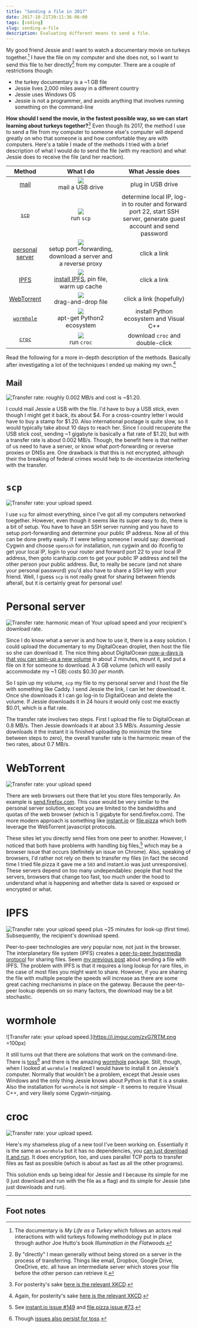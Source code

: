 ```yaml
---
title: "Sending a file in 2017"
date: 2017-10-21T20:11:36-06:00
tags: [coding]
slug: sending-a-file
description: Evaluating different means to send a file.
---
```


My good friend Jessie and I want to watch a documentary movie on turkeys together.[^turkey] I have the file on my computer and she does not, so I want to send this file to her directly[^direct] from my computer. There are a couple of restrictions though:

- the turkey documentary is a ~1 GB file
- Jessie lives 2,000 miles away in a different country
- Jessie uses Windows OS
- Jessie is not a programmer, and avoids anything that involves running something on the command-line

**How should I send the movie, in the fastest possible way, so we can start learning about turkeys together?**[^xkcd] Even though its 2017, the method I use to send a file from my computer to someone else's computer will depend greatly on who that someone is and how comfortable they are with computers. Here's a table I made of the methods I tried with a brief description of what I would do to send the file (with my reaction) and what Jessie does to receive the file (and her reaction).


<table>
<thead>
<tr>
<th align="center" width="20%">Method</th>
<th align="center" width="40%">What I do</th>
<th align="center" width="40%">What Jessie does</th>
</tr>
</thead>
<tbody>
<tr>
<td align="center">
    <a href="#mail">mail</a>
</td>
<td align="center"> 
    <center><div style="width:30%">
        <img src="/img/1f644.svg"/>
    </div></center>
    mail a USB drive
</td>
<td align="center"> 
    <center><div style="width:30%">
        <img src="/img/1f600.svg" alt="" />
    </div></center>
    plug in USB drive 
</td>
</tr>
<tr>
<td align="center">
    <a href="#scp"><code>scp</code></a>
</td>
<td align="center"> 
    <center><div style="width:30%">
        <img src="/img/1f600.svg"/>
    </div></center>
    run <code>scp</code>
</td>
<td align="center"> 
    <center><div style="width:30%">
        <img src="/img/1f635.svg" alt="" />
    </div></center>
    determine local IP, log-in to router and forward port 22, start SSH server, generate guest account and send password
</td>
</tr>
<tr>
<td align="center">
    <a href="#scp">personal server</a>
</td>
<td align="center"> 
    <center><div style="width:30%">
        <img src="/img/1f614.svg"/>
    </div></center>
    setup port-forwarding, download a server and a reverse proxy
</td>
<td align="center"> 
    <center><div style="width:30%">
        <img src="/img/1f604.svg" alt="" />
    </div></center>
    click a link
</td>
</tr>
<tr>
<td align="center">
    <a href="#ipfs">IPFS</a>
</td>
<td align="center"> 
    <center><div style="width:30%">
        <img src="/img/1f615.svg"/>
    </div></center>
    <a href="/ipfs-transfer/">install IPFS</a>, pin file, warm up cache
</td>
<td align="center"> 
    <center><div style="width:30%">
        <img src="/img/1f604.svg" alt="" />
    </div></center>
    click a link
</td>
</tr>
<tr>
<td align="center">
    <a href="#ipfs">WebTorrent</a>
</td>
<td align="center"> 
    <center><div style="width:30%">
        <img src="/img/1f610.svg"/>
    </div></center>
    drag-and-drop file 
</td>
<td align="center"> 
    <center><div style="width:30%">
        <img src="/img/1f604.svg" alt="" />
    </div></center>
    click a link (hopefully)
</td>
</tr>
<tr>
<td align="center">
    <a href="#wormhole"><code>wormhole</code></a>
</td>
<td align="center"> 
    <center><div style="width:30%">
        <img src="/img/1f612.svg"/>
    </div></center>
    apt-get Python2 ecosystem 
</td>
<td align="center"> 
    <center><div style="width:30%">
        <img src="/img/1f62d.svg" alt="" />
    </div></center>
    install Python ecosystem and Visual C++ 
</td>
</tr>
<tr>
<td align="center">
    <a href="#croc"><code>croc</code></a>
</td>
<td align="center"> 
    <center><div style="width:30%">
        <img src="/img/1f600.svg"/>
    </div></center>
    run <code>croc</code>
</td>
<td align="center"> 
    <center><div style="width:30%">
        <img src="/img/thumbs-up-sign_1f44d.png" alt="" />
    </div></center>
    download <code>croc</code> and double-click
</td>
</tr>
</tbody>
</table>


Read the following for a more in-depth description of the methods. Basically after investigating a lot of the techniques I ended up making my own.[^standards]

## Mail

![Transfer rate: roughly 0.002 MB/s and cost is ~$1.20.](/img/mail.png)

I could mail Jessie a USB with the file. I'd have to buy a USB stick, even though I might get it back, its about $4. For a cross-country letter I would have to buy a stamp for $1.20. Also international postage is quite slow, so it would typically take about 10 days to reach her. Since I could recuperate the USB stick cost, sending ~1 gigabyte is basically a flat rate of $1.20, but with a transfer rate is about 0.002 MB/s. Though, the benefit here is that neither of us need to have a server, or know what port-forwarding or reverse proxies or DNSs are. One drawback is that this is not encrypted, although their the breaking of federal crimes would help to de-incentavize interfering with the transfer.

# `scp`

![Transfer rate: your upload speed.](/img/scp.png)

I use `scp` for almost everything, since I've got all my computers networked toegether. However, even though it seems like its super easy to do, there is a bit of setup. You have to have an SSH server running and you have to setup port-forwarding and determine your public IP address. Now all of this can be done pretty easily. If I were telling someone I would say: download Cygwin and choose `openssh` for installation, run cygwin and do ifconfig to get your local IP, login to your router and forward port 22 to your local IP address, then goto icanhazip.com to get your public IP address and tell the other person your public address. But, to really be secure (and not share your personal password) you'd also have to share a SSH key with your friend. Well, I guess `scp` is not really great for sharing between friends afterall, but it is certainly great for personal use!

# Personal server

![Transfer rate: harmonic mean of Your upload speed and your recipient's download rate.](/img/droplet.png)


Since I do know what a server is and how to use it, there is a easy solution. I could upload the documentary to my DigitalOcean droplet, then host the file so she can download it. The nice thing about DigitalOcean [now-a-days is that you can spin-up a new volume](https://www.digitalocean.com/community/tutorials/how-to-use-block-storage-on-digitalocean) in about 2 minutes, mount it, and put a file on it for someone to download. A 3 GB volume (which will easily accommodate my ~1 GB) costs $0.30 *per month*. 

So I spin up my volume, `scp` my file to my personal server and I host the file with something like Caddy. I send Jessie the link, I can let her download it. Once she downloads it I can go log-in to DigitalOcean and delete the volume. If Jessie downloads it in 24 hours it would only cost me exactly $0.01, which is a flat rate.

The transfer rate involves two steps. First I upload the file to DigitalOcean  at 0.8 MB/s. Then Jessie downloads it at about 3.5 MB/s. Assuming Jessie downloads it the instant it is finished uploading (to minimize the time between steps to zero), the overall transfer rate is the harmonic mean of the two rates, about 0.7 MB/s.

# WebTorrent

![Transfer rate: your upload speed](/img/webtorrent.png)

There are web browsers out there that let you store files temporarily. An example is [send.firefox.com](https://send.firefox.com/). This case would be very similar to the personal server solution, except you are limited to the bandwidths and quotas of the web browser (which is 1 gigabyte for send.firefox.com). The more modern approach is something like [instant.io](https://instant.io/) or [file.pizza](https://file.pizza/) which both leverage the WebTorrent javascript protocols. 

These sites let you directly send files from one peer to another. However, I noticed that both have problems with handling big files,[^issues] which may be a browser issue that occurs (definitely an issue on Chrome). Also, speaking of browsers, I'd rather not rely on them to transfer my files (in fact the second time I tried file.pizza it gave me a `503` and instant.io was just unresponsive). These servers depend on too many undependables: people that host the servers, browsers that change too fast, too much under the hood to understand what is happening and whether data is saved or exposed or encrypted or what.

# IPFS

![Transfer rate: your upload speed plus ~25 minutes for look-up (first time). Subsequently, the recipient's download speed.](/img/ipfs.png)


Peer-to-peer technologies are very popular now, not just in the browser. The interplanetary file system (IPFS) creates a [peer-to-peer hypermedia protocol](https://ipfs.io/) for sharing files. Seem [my previous post](/ipfs-transfer) about sending a file with IPFS. The problem with IPFS is that it requires a long lookup for rare files, in the case of most files you might want to share. However, if you are sharing the file with multiple people the speeds will increase as there are some great caching mechanisms in place on the gateway. Because the peer-to-peer lookup depends on so many factors, the download may be a bit stochastic. 

# wormhole

![Transfer rate: your upload speed.](https://i.imgur.com/zvG7RTM.png =100px)

It still turns out that there are solutions that work on the command-line. There is [toss](https://github.com/zerotier/toss)[^toss] and there is the amazing [wormhole](https://github.com/warner/magic-wormhole) package. Still, though, when I looked at `wormhole` I realized I would have to install it on Jessie's computer. Normally that wouldn't be a problem, except that Jessie uses Windows and the only thing Jessie knows about Python is that it is a snake. Also the installation for `wormhole` is not simple - it seems to require Visual C++, and very likely some Cygwin-ninjaing. 


# croc

![Transfer rate: your upload speed.](/img/croc.png)


Here's my shameless plug of a new tool I've been working on. Essentially it is the same as `wormhole` but it has no dependencies, you [can just download it and run](https://github.com/schollz/croc/releases/latest). It does encryption, too, and uses parallel TCP ports to transfer files as fast as possible (which is about as fast as all the other programs). 

This solution ends up being ideal for Jessie and I because its simple for me (I just download and run with the file as a flag) and its simple for Jessie (she just downloads and run).

---

## Foot notes

[^direct]: By "directly" I mean generally without being stored on a server in the process of transferring. Things like email, Dropbox, Google Drive, OneDrive, etc. all have an intermediate server which stores your file before the other person can retrieve it. 

[^turkey]: The documentary is *My Life as a Turkey* which follows an actors real interactions with wild turkeys following methodology put in place through author Joe Hutto's book *Illumination in the Flatwoods.*

[^xkcd]: For posterity's sake [here is the relevant XKCD](https://xkcd.com/949/).

[^standards]: Again, for posterity's sake [here is the relevant XKCD](https://xkcd.com/927/).

[^rates]: All of these "rates" were estimated from my own computers. I had two computers - computer 1 was connected to a VPN in Seattle and computer 2 was connected to a network in Edmonton. Though physically located in the same place, these tests monitor the transfer speed from a file from computer 1 (Seattle) to computer 2 (Edmonton). Still, you probably shouldn't believe these, or any other benchmarks. Try it yourself!

[^ipfs]: The rate to actually download a file can vary widely. Once it is found in the system, it is pretty fast, but the peers must first be able to find it which can take quite awhile the first time it is requested.

[^issues]: See [instant.io issue #149](https://github.com/webtorrent/instant.io/issues/149) and [file.pizza issue #73](https://github.com/kern/filepizza/issues/73).

[^toss]: Though [issues also persist for toss](https://github.com/zerotier/toss/issues/2).

